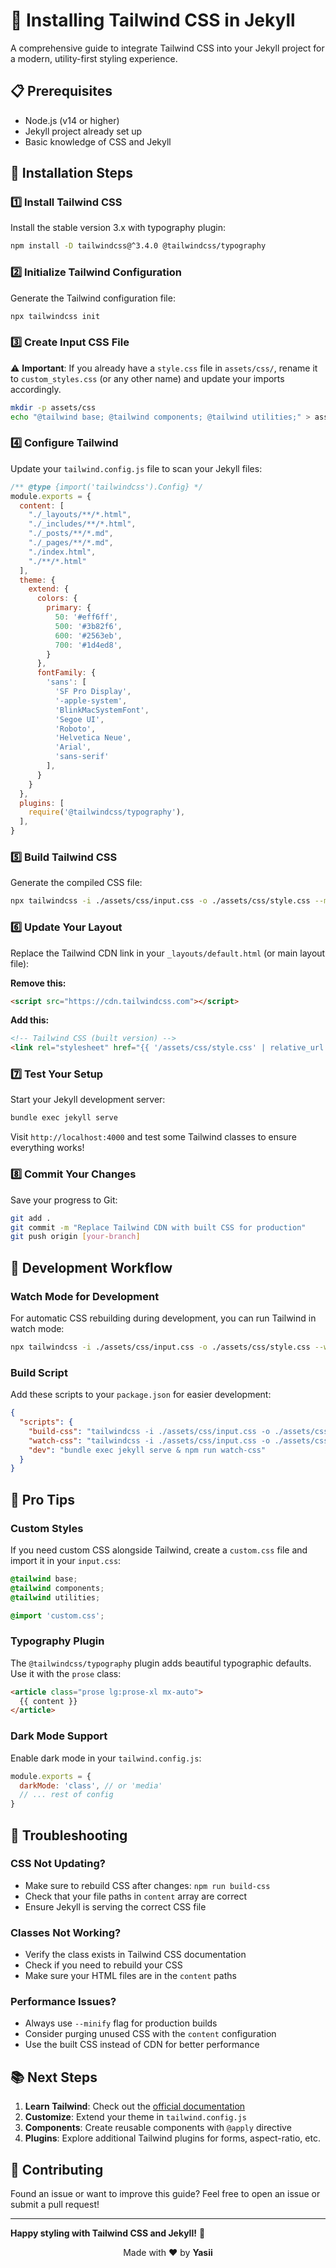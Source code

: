 # 🧪 Installing Tailwind CSS in Jekyll

A comprehensive guide to integrate Tailwind CSS into your Jekyll project for a modern, utility-first styling experience.

## 📋 Prerequisites

- Node.js (v14 or higher)
- Jekyll project already set up
- Basic knowledge of CSS and Jekyll

## 🚀 Installation Steps

### 1️⃣ Install Tailwind CSS

Install the stable version 3.x with typography plugin:

```bash
npm install -D tailwindcss@^3.4.0 @tailwindcss/typography
```

### 2️⃣ Initialize Tailwind Configuration

Generate the Tailwind configuration file:

```bash
npx tailwindcss init
```

### 3️⃣ Create Input CSS File

⚠️ **Important**: If you already have a `style.css` file in `assets/css/`, rename it to `custom_styles.css` (or any other name) and update your imports accordingly.

```bash
mkdir -p assets/css
echo "@tailwind base; @tailwind components; @tailwind utilities;" > assets/css/input.css
```

### 4️⃣ Configure Tailwind

Update your `tailwind.config.js` file to scan your Jekyll files:

```javascript
/** @type {import('tailwindcss').Config} */
module.exports = {
  content: [
    "./_layouts/**/*.html",
    "./_includes/**/*.html", 
    "./_posts/**/*.md",
    "./_pages/**/*.md",
    "./index.html",
    "./**/*.html"
  ],
  theme: {
    extend: {
      colors: {
        primary: {
          50: '#eff6ff',
          500: '#3b82f6',
          600: '#2563eb',
          700: '#1d4ed8',
        }
      },
      fontFamily: {
        'sans': [
          'SF Pro Display', 
          '-apple-system', 
          'BlinkMacSystemFont', 
          'Segoe UI', 
          'Roboto', 
          'Helvetica Neue', 
          'Arial', 
          'sans-serif'
        ],
      }
    }
  },
  plugins: [
    require('@tailwindcss/typography'),
  ],
}
```

### 5️⃣ Build Tailwind CSS

Generate the compiled CSS file:

```bash
npx tailwindcss -i ./assets/css/input.css -o ./assets/css/style.css --minify
```

### 6️⃣ Update Your Layout

Replace the Tailwind CDN link in your `_layouts/default.html` (or main layout file):

**Remove this:**
```html
<script src="https://cdn.tailwindcss.com"></script>
```

**Add this:**
```html
<!-- Tailwind CSS (built version) -->
<link rel="stylesheet" href="{{ '/assets/css/style.css' | relative_url }}">
```

### 7️⃣ Test Your Setup

Start your Jekyll development server:

```bash
bundle exec jekyll serve
```

Visit `http://localhost:4000` and test some Tailwind classes to ensure everything works!

### 8️⃣ Commit Your Changes

Save your progress to Git:

```bash
git add .
git commit -m "Replace Tailwind CDN with built CSS for production"
git push origin [your-branch]
```

## 🔄 Development Workflow

### Watch Mode for Development

For automatic CSS rebuilding during development, you can run Tailwind in watch mode:

```bash
npx tailwindcss -i ./assets/css/input.css -o ./assets/css/style.css --watch
```

### Build Script

Add these scripts to your `package.json` for easier development:

```json
{
  "scripts": {
    "build-css": "tailwindcss -i ./assets/css/input.css -o ./assets/css/style.css --minify",
    "watch-css": "tailwindcss -i ./assets/css/input.css -o ./assets/css/style.css --watch",
    "dev": "bundle exec jekyll serve & npm run watch-css"
  }
}
```

## 🎯 Pro Tips

### Custom Styles
If you need custom CSS alongside Tailwind, create a `custom.css` file and import it in your `input.css`:

```css
@tailwind base;
@tailwind components;
@tailwind utilities;

@import 'custom.css';
```

### Typography Plugin
The `@tailwindcss/typography` plugin adds beautiful typographic defaults. Use it with the `prose` class:

```html
<article class="prose lg:prose-xl mx-auto">
  {{ content }}
</article>
```

### Dark Mode Support
Enable dark mode in your `tailwind.config.js`:

```javascript
module.exports = {
  darkMode: 'class', // or 'media'
  // ... rest of config
}
```

## 🐛 Troubleshooting

### CSS Not Updating?
- Make sure to rebuild CSS after changes: `npm run build-css`
- Check that your file paths in `content` array are correct
- Ensure Jekyll is serving the correct CSS file

### Classes Not Working?
- Verify the class exists in Tailwind CSS documentation
- Check if you need to rebuild your CSS
- Make sure your HTML files are in the `content` paths

### Performance Issues?
- Always use `--minify` flag for production builds
- Consider purging unused CSS with the `content` configuration
- Use the built CSS instead of CDN for better performance

## 📚 Next Steps

1. **Learn Tailwind**: Check out the [official documentation](https://tailwindcss.com/docs)
2. **Customize**: Extend your theme in `tailwind.config.js`
3. **Components**: Create reusable components with `@apply` directive
4. **Plugins**: Explore additional Tailwind plugins for forms, aspect-ratio, etc.

## 🤝 Contributing

Found an issue or want to improve this guide? Feel free to open an issue or submit a pull request!

---

**Happy styling with Tailwind CSS and Jekyll!** 🎉
<p align="center">
  Made with ❤️ by <strong>Yasii</strong>
</p>